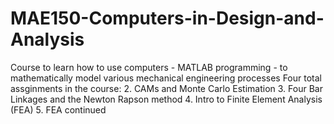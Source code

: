 # MAE150-Computers-in-Design-and-Analysis
Course to learn how to use computers - MATLAB programming - to mathematically model various mechanical engineering processes
Four total assginments in the course:
  2. CAMs and Monte Carlo Estimation
  3. Four Bar Linkages and the Newton Rapson method
  4. Intro to Finite Element Analysis (FEA)
  5. FEA continued
